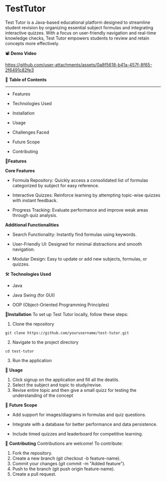 # TestTutor
Test Tutor is a Java-based educational platform designed to streamline student revision by organizing essential subject formulas and integrating interactive quizzes. With a focus on user-friendly navigation and real-time knowledge checks, Test Tutor empowers students to review and retain concepts more effectively.

📽️ **Demo Video**

https://github.com/user-attachments/assets/0a8f5618-b41a-457f-8f65-2f6491c82fe3

📑 **Table of Contents**
___________________________________________________________________________________________________________________________________________________________________________________________
- Features

- Technologies Used

- Installation

- Usage

- Challenges Faced

- Future Scope

- Contributing


🚀**Features**

**Core Features**

- Formula Repository: Quickly access a consolidated list of formulas categorized by subject for easy reference.

- Interactive Quizzes: Reinforce learning by attempting topic-wise quizzes with instant feedback.

- Progress Tracking: Evaluate performance and improve weak areas through quiz analysis.

**Additional Functionalities**

- Search Functionality: Instantly find formulas using keywords.

- User-Friendly UI: Designed for minimal distractions and smooth navigation.

- Modular Design: Easy to update or add new subjects, formulas, or quizzes.

🛠 **Technologies Used**

- Java

- Java Swing (for GUI)

- OOP (Object-Oriented Programming Principles)

🧩**Installation**
To set up Test Tutor locally, follow these steps:

1. Clone the repository
```  
git clone https://github.com/yourusername/test-tutor.git
```
2. Navigate to the project directory
``` 
cd test-tutor
```

3. Run the application


📘 **Usage**
1. Click signup on the application and fill all the deatils.
2. Select the subject and topic to study/revise.
3. Revise entire topic and then give a small quizz for testing the understanding of the concept

🔮 **Future Scope**

- Add support for images/diagrams in formulas and quiz questions.

- Integrate with a database for better performance and data persistence.

- Include timed quizzes and leaderboard for competitive learning.

🤝 **Contributing**
Contributions are welcome! To contribute:

1. Fork the repository.
2. Create a new branch (git checkout -b feature-name).
3. Commit your changes (git commit -m "Added feature").
4. Push to the branch (git push origin feature-name).
5. Create a pull request.
